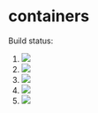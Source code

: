 # containers

Build status:

1. [![](https://github.com/RuiluGao/containers/workflows/tests-fibonacci/badge.svg)](https://github.com/mikeizbicki/containers/actions?query=workflow%3Atests-fibonacci)
1. [![](https://github.com/RuiluGao/containers/workflows/tests-range/badge.svg)](https://github.com/mikeizbicki/containers/actions?query=workflow%3Atests-range)
1. [![](https://github.com/RuiluGao/containers/workflows/tests-BST/badge.svg)](https://github.com/RuiluGao/containers/actions?query=workflow%3Atests-BST)
1. [![](https://github.com/RuiluGao/containers/workflows/tests-BinaryTree/badge.svg)](https://github.com/RuiluGao/containers/actions?query=workflow%3Atests-BinaryTree)
1. [![](https://github.com/RuiluGao/containers/workflows/tests-AVLTree/badge.svg)](https://github.com/RuiluGao/containers/actions?query=workflow%3Atests-AVLTree)
